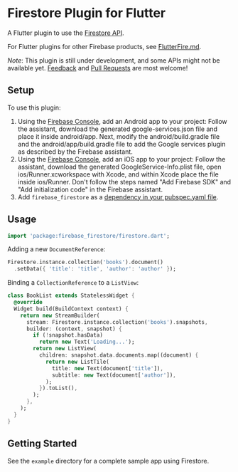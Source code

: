 # Firestore Plugin for Flutter

A Flutter plugin to use the [Firestore API](https://firebase.google.com/docs/firestore/).

For Flutter plugins for other Firebase products, see [FlutterFire.md](https://github.com/flutter/plugins/blob/master/FlutterFire.md).

*Note*: This plugin is still under development, and some APIs might not be available yet. [Feedback](https://github.com/flutter/flutter/issues) and [Pull Requests](https://github.com/flutter/plugins/pulls) are most welcome!

## Setup

To use this plugin:

1. Using the [Firebase Console](http://console.firebase.google.com/), add an Android app to your project: Follow the assistant, download the generated google-services.json file and place it inside android/app. Next, modify the android/build.gradle file and the android/app/build.gradle file to add the Google services plugin as described by the Firebase assistant.
1. Using the [Firebase Console](http://console.firebase.google.com/), add an iOS app to your project: Follow the assistant, download the generated GoogleService-Info.plist file, open ios/Runner.xcworkspace with Xcode, and within Xcode place the file inside ios/Runner. Don't follow the steps named "Add Firebase SDK" and "Add initialization code" in the Firebase assistant.
1. Add `firebase_firestore` as a [dependency in your pubspec.yaml file](https://flutter.io/platform-plugins/).

## Usage

```dart
import 'package:firebase_firestore/firestore.dart';
```

Adding a new `DocumentReference`:

```dart
Firestore.instance.collection('books').document()
  .setData({ 'title': 'title', 'author': 'author' });
```

Binding a `CollectionReference` to a `ListView`:

```dart
class BookList extends StatelessWidget {
  @override
  Widget build(BuildContext context) {
    return new StreamBuilder(
      stream: Firestore.instance.collection('books').snapshots,
      builder: (context, snapshot) {
        if (!snapshot.hasData)
          return new Text('Loading...');
        return new ListView(
          children: snapshot.data.documents.map((document) {
            return new ListTile(
              title: new Text(document['title']),
              subtitle: new Text(document['author']),
            );
          }).toList(),
        );
      },
    );
  }
}
```

## Getting Started

See the `example` directory for a complete sample app using Firestore.

